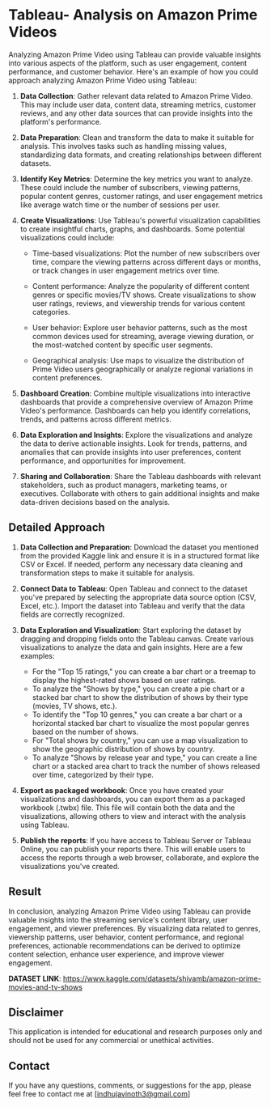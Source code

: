 # Tableau- Analysis on Amazon Prime Videos

Analyzing Amazon Prime Video using Tableau can provide valuable insights into various aspects of the platform, such as user engagement, content performance, and customer behavior. Here's an example of how you could approach analyzing Amazon Prime Video using Tableau:

1. **Data Collection**: Gather relevant data related to Amazon Prime Video. This may include user data, content data, streaming metrics, customer reviews, and any other data sources that can provide insights into the platform's performance.

2. **Data Preparation**: Clean and transform the data to make it suitable for analysis. This involves tasks such as handling missing values, standardizing data formats, and creating relationships between different datasets.

3. **Identify Key Metrics**: Determine the key metrics you want to analyze. These could include the number of subscribers, viewing patterns, popular content genres, customer ratings, and user engagement metrics like average watch time or the number of sessions per user.

4. **Create Visualizations**: Use Tableau's powerful visualization capabilities to create insightful charts, graphs, and dashboards. Some potential visualizations could include:

   - Time-based visualizations: Plot the number of new subscribers over time, compare the viewing patterns across different days or months, or track changes in user engagement metrics over time.
   
   - Content performance: Analyze the popularity of different content genres or specific movies/TV shows. Create visualizations to show user ratings, reviews, and viewership trends for various content categories.
   
   - User behavior: Explore user behavior patterns, such as the most common devices used for streaming, average viewing duration, or the most-watched content by specific user segments.

   - Geographical analysis: Use maps to visualize the distribution of Prime Video users geographically or analyze regional variations in content preferences.

5. **Dashboard Creation**: Combine multiple visualizations into interactive dashboards that provide a comprehensive overview of Amazon Prime Video's performance. Dashboards can help you identify correlations, trends, and patterns across different metrics.

6. **Data Exploration and Insights**: Explore the visualizations and analyze the data to derive actionable insights. Look for trends, patterns, and anomalies that can provide insights into user preferences, content performance, and opportunities for improvement.

7. **Sharing and Collaboration**: Share the Tableau dashboards with relevant stakeholders, such as product managers, marketing teams, or executives. Collaborate with others to gain additional insights and make data-driven decisions based on the analysis.

## Detailed Approach

1. **Data Collection and Preparation**: Download the dataset you mentioned from the provided Kaggle link and ensure it is in a structured format like CSV or Excel. If needed, perform any necessary data cleaning and transformation steps to make it suitable for analysis.

2. **Connect Data to Tableau**: Open Tableau and connect to the dataset you've prepared by selecting the appropriate data source option (CSV, Excel, etc.). Import the dataset into Tableau and verify that the data fields are correctly recognized.

3. **Data Exploration and Visualization**: Start exploring the dataset by dragging and dropping fields onto the Tableau canvas. Create various visualizations to analyze the data and gain insights. Here are a few examples:

   - For the "Top 15 ratings," you can create a bar chart or a treemap to display the highest-rated shows based on user ratings.
   - To analyze the "Shows by type," you can create a pie chart or a stacked bar chart to show the distribution of shows by their type (movies, TV shows, etc.).
   - To identify the "Top 10 genres," you can create a bar chart or a horizontal stacked bar chart to visualize the most popular genres based on the number of shows.
   - For "Total shows by country," you can use a map visualization to show the geographic distribution of shows by country.
   - To analyze "Shows by release year and type," you can create a line chart or a stacked area chart to track the number of shows released over time, categorized by their type.

4. **Export as packaged workbook**: Once you have created your visualizations and dashboards, you can export them as a packaged workbook (.twbx) file. This file will contain both the data and the visualizations, allowing others to view and interact with the analysis using Tableau.

5. **Publish the reports**: If you have access to Tableau Server or Tableau Online, you can publish your reports there. This will enable users to access the reports through a web browser, collaborate, and explore the visualizations you've created.

## Result

In conclusion, analyzing Amazon Prime Video using Tableau can provide valuable insights into the streaming service's content library, user engagement, and viewer preferences. By visualizing data related to genres, viewership patterns, user behavior, content performance, and regional preferences, actionable recommendations can be derived to optimize content selection, enhance user experience, and improve viewer engagement. 

**DATASET LINK**: https://www.kaggle.com/datasets/shivamb/amazon-prime-movies-and-tv-shows

## Disclaimer
This application is intended for educational and research purposes only and should not be used for any commercial or unethical activities.

## Contact
If you have any questions, comments, or suggestions for the app, please feel free to contact me at [indhujavinoth3@gmail.com]
